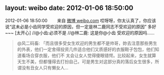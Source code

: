 layout: weibo
date: 2012-01-06 18:50:00
---
2012-01-06 18:50:00  &nbsp;&nbsp;&nbsp;&nbsp;&nbsp;&nbsp; 来自 <a href="http://weibo.com/" rel="nofollow">微博 weibo.com</a>
哎呀呀，你太认真了，你应该说“这未必是小齿同学受欢迎的原因，但一定是林二鹿同志不受欢迎的原因” 多好~~~ [太开心] //@小齿:必须不是 //@林二鹿: 这是你@小齿 受欢迎的原因吗……
>  @风二码畜: 「而且很多受女生欢迎的男生都不是帅哥，妳去注意那些男生的外表，他们一定舍得投资几件适合他们又质感好的衣服鞋子包包，他们知道看场合穿衣服，他们不 太会让女人觉得傻眼错愕。比较起来，女生就算天生不美，但都懂得去打扮自己，可是男生对这部分真的落后女生很多，所谓没有丑女人只有懒女人... ​​​
